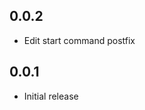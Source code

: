 <!-- https://developers.home-assistant.io/docs/add-ons/presentation#keeping-a-changelog -->

## 0.0.2

- Edit start command postfix

## 0.0.1

- Initial release
